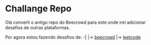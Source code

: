 # Challange Repo

Olá converti o antigo repo do Beecrowd para este onde irei adicionar desafios de outras plataformas.

Por agora estou fazendo desafios de:
-|
 |-> [beecrowd](https://www.beecrowd.com.br) 
 |-> [leetcode](https://leetcode.com)
